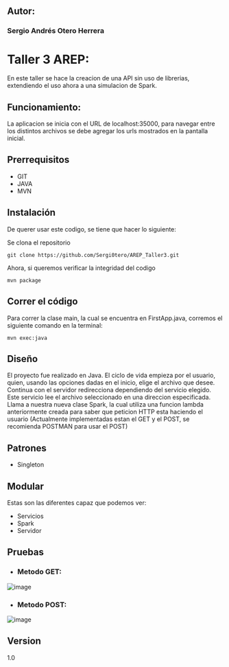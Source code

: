 ## Autor:
### Sergio Andrés Otero Herrera

# Taller 3 AREP:
En este taller se hace la creacion de una API sin uso de librerias, extendiendo el uso ahora a una simulacion de Spark.

## Funcionamiento:
La aplicacion se inicia con el URL de localhost:35000, para navegar entre los distintos archivos se debe agregar los urls mostrados en la pantalla inicial.

## Prerrequisitos
- GIT
- JAVA
- MVN

## Instalación
De querer usar este codigo, se tiene que hacer lo siguiente:

Se clona el repositorio

```
git clone https://github.com/Sergi0tero/AREP_Taller3.git
```

Ahora, si queremos verificar la integridad del codigo

```
mvn package
```
## Correr el código
Para correr la clase main, la cual se encuentra en FirstApp.java, corremos el siguiente comando en la terminal:

```
mvn exec:java
```

## Diseño
El proyecto fue realizado en Java. El ciclo de vida empieza por el usuario, quien, usando las opciones dadas en el inicio, elige el archivo que desee. Continua con el servidor redirecciona dependiendo del servicio elegido.
Este servicio lee el archivo seleccionado en una direccion especificada. Llama a nuestra nueva clase Spark, la cual utiliza una funcion lambda anteriormente creada para saber que peticion HTTP esta haciendo el usuario (Actualmente implementadas estan el GET y el POST, se recomienda POSTMAN para usar el POST)

## Patrones
- Singleton

## Modular
Estas son las diferentes capaz que podemos ver:
- Servicios
- Spark
- Servidor

## Pruebas
- ### Metodo GET:
![image](https://user-images.githubusercontent.com/98189066/219531825-51a1ae9f-1b7b-4440-8883-2a77f4d84130.png)

- ### Metodo POST:
![image](https://user-images.githubusercontent.com/98189066/219531463-935067ba-2e49-403b-be03-61ba4dd196d5.png)


## Version
1.0
